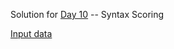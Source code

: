 Solution for [Day 10](https://adventofcode.com/2021/day/10) -- Syntax Scoring

[Input data](../../../../../resources/day10input.txt)
